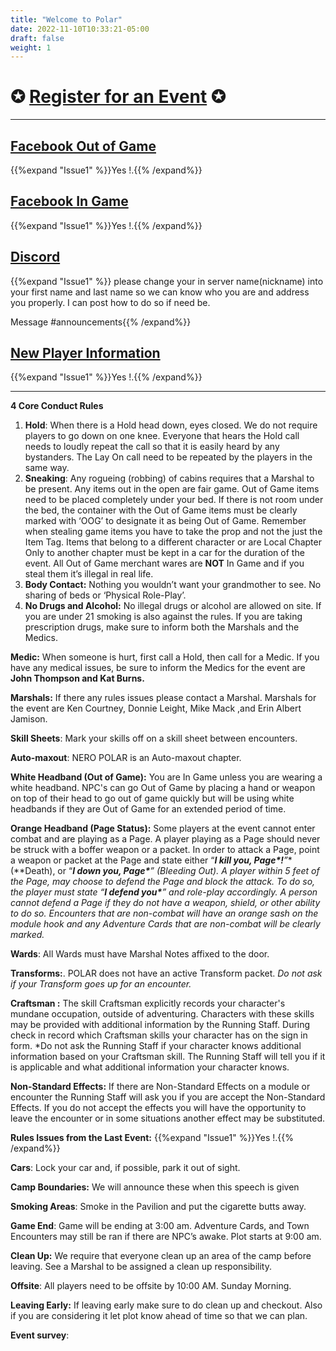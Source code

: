 ```yaml
---
title: "Welcome to Polar"
date: 2022-11-10T10:33:21-05:00
draft: false
weight: 1
---
```

# **✪ [Register for an Event](https://snazzy-marshmallow-9e25ed.netlify.app/events/) ✪**

------

## [Facebook Out of Game](https://www.facebook.com/groups/348666906438615/permalink/802964631008838/)  
{{%expand "Issue1" %}}Yes !.{{% /expand%}}

## [Facebook In Game](https://www.facebook.com/groups/348666906438615/permalink/802964631008838/)  
{{%expand "Issue1" %}}Yes !.{{% /expand%}}

## [Discord](https://www.facebook.com/groups/348666906438615/permalink/802964631008838/)  
{{%expand "Issue1" %}} please change your in server name(nickname) into your first name and last name so we can know who you are and address you properly. I can post how to do so if need be.

Message #announcements{{% /expand%}}

## [New Player Information]()  
{{%expand "Issue1" %}}Yes !.{{% /expand%}}

---

  **4 Core Conduct Rules**

1. **Hold**: When there is a Hold head down, eyes closed. We do not require players to go down on one knee. Everyone that hears the Hold call needs to loudly repeat the call so that it is easily heard by any bystanders. The Lay On call need to be repeated by the players in the same way.
2. **Sneaking**: Any rogueing (robbing) of cabins requires that a Marshal to be present. Any items out in the open are fair game. Out of Game items need to be placed completely under your bed. If there is not room under the bed, the container with the Out of Game items must be clearly marked with ‘OOG’ to designate it as being Out of Game. Remember when stealing game items you have to take the prop and not the just the Item Tag. Items that belong to a different character or are Local Chapter Only to another chapter must be kept in a car for the duration of the event. All Out of Game merchant wares are **NOT** In Game and if you steal them it’s illegal in real life.
3. **Body Contact:** Nothing you wouldn’t want your grandmother to see. No sharing of beds or ‘Physical Role-Play’.
4. **No Drugs and Alcohol:** No illegal drugs or alcohol are allowed on site. If you are under 21 smoking is also against the rules. If you are taking prescription drugs, make sure to inform both the Marshals and the Medics.

**Medic:** When someone is hurt, first call a Hold, then call for a Medic. If you have any medical issues, be sure to inform the Medics for the event are **John Thompson and Kat Burns.**

**Marshals:** If there any rules issues please contact a Marshal. Marshals for the event are Ken Courtney, Donnie Leight, Mike Mack ,and Erin Albert Jamison.

**Skill Sheets**: Mark your skills off on a skill sheet between encounters.

**Auto-maxout**: NERO POLAR is an Auto-maxout chapter.

**White Headband (Out of Game):** You are In Game unless you are wearing a white headband. NPC's can go Out of Game by placing a hand or weapon on top of their head to go out of game quickly but will be using white headbands if they are Out of Game for an extended period of time.

**Orange Headband (Page Status):** Some players at the event cannot enter combat and are playing as a Page. A player playing as a Page should never be struck with a boffer weapon or a packet. In order to attack a Page, point a weapon or packet at the Page and state either “***I kill you, Page\*!**”**(**Death), or “***I down you, Page\***” (Bleeding Out). A player within 5 feet of the Page, may choose to defend the Page and block the attack. To do so, the player must state “***I defend you\***” and role-play accordingly. A person cannot defend a Page if they do not have a weapon, shield, or other ability to do so*. Encounters that are non-combat will have an orange sash on the module hook and any Adventure Cards that are non-combat will be clearly marked.*

**Wards**: All Wards must have Marshal Notes affixed to the door.

**Transforms:**. POLAR does not have an active Transform packet.  *Do not ask if your Transform goes up for an encounter.* 

**Craftsman <Type>:** The skill Craftsman <Type> explicitly records your character's mundane occupation, outside of adventuring. Characters with these skills may be provided with additional information by the Running Staff. During check in record which Craftsman <Type> skills your character has on the sign in form. *Do not ask the Running Staff if your character knows additional information based on your Craftsman <Type> skill. The Running Staff will tell you if it is applicable and what additional information your character knows.

**Non-Standard Effects:** If there are Non-Standard Effects on a module or encounter the Running Staff will ask you if you are accept the Non-Standard Effects. If you do not accept the effects you will have the opportunity to leave the encounter or in some situations another effect may be substituted.

**Rules Issues from the Last Event:** {{%expand "Issue1" %}}Yes !.{{% /expand%}}

**Cars**: Lock your car and, if possible, park it out of sight.

**Camp Boundaries:** We will announce these when this speech is given

**Smoking Areas**: Smoke in the Pavilion and put the cigarette butts away.

**Game End**: Game will be ending at 3:00 am. Adventure Cards, and Town Encounters may still be ran if there are NPC’s awake. Plot starts at 9:00 am.

**Clean Up:** We require that everyone clean up an area of the camp before leaving. See a Marshal to be assigned a clean up responsibility.

**Offsite**: All players need to be offsite by 10:00 AM. Sunday Morning.

**Leaving Early:** If leaving early make sure to do clean up and checkout. Also if you are considering it let plot know ahead of time so that we can plan. 

**Event survey**: